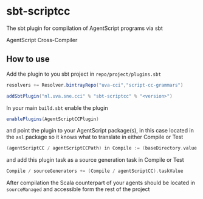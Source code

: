 # sbt-scriptcc
The sbt plugin for compilation of AgentScript programs via sbt 

AgentScript Cross-Compiler

## How to use

Add the plugin to you sbt project in `repo/project/plugins.sbt`
```scala
resolvers += Resolver.bintrayRepo("uva-cci","script-cc-grammars")

addSbtPlugin("nl.uva.sne.cci" % "sbt-scriptcc" % "<version>")
```

In your main `build.sbt` enable the plugin

```scala
enablePlugins(AgentScriptCCPlugin)
```

and point the plugin to your AgentScript package(s), in this case located in the `asl` package so it knows what to translate in either Compile or Test

```scala
(agentScriptCC / agentScriptCCPath) in Compile := (baseDirectory.value / "src" / "main" / "asl")
```

and add this plugin task as a source generation task in Compile or Test

```scala
Compile / sourceGenerators += (Compile / agentScriptCC).taskValue
```

After compilation the Scala counterpart of your agents should be located in `sourceManaged` and accessible form the rest of the project
